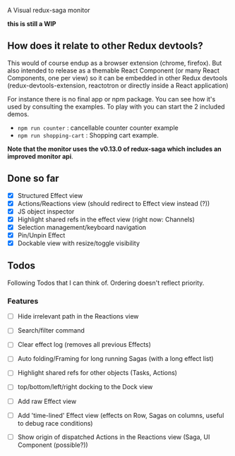 
A Visual redux-saga monitor

**this is still a WIP**

## How does it relate to other Redux devtools?

This would of course endup as a browser extension (chrome, firefox). But also intended to release as a themable React Component 
(or many React Components, one per view) so it can be embedded in other Redux devtools (redux-devtools-extension, reactotron or directly inside a React application)

For instance there is no final app or npm package. You can see how it's used by consulting the examples. To play with you can start the
2 included demos.

- `npm run counter` : cancellable counter counter example
- `npm run shopping-cart`   : Shopping cart example.


**Note that the monitor uses the v0.13.0 of redux-saga which includes an improved
monitor api**. 

## Done so far

- [x] Structured Effect view
- [x] Actions/Reactions view (should redirect to Effect view instead (?))
- [x] JS object inspector
- [x] Highlight shared refs in the effect view (right now: Channels)
- [x] Selection management/keyboard navigation
- [x] Pin/Unpin Effect
- [x] Dockable view with resize/toggle visibility

## Todos

Following Todos that I can think of. Ordering doesn't reflect priority.

### Features

- [ ] Hide irrelevant path in the Reactions view
- [ ] Search/filter command
- [ ] Clear effect log (removes all previous Effects)
- [ ] Auto folding/Framing for long running Sagas (with a long effect list)
- [ ] Highlight shared refs for other objects (Tasks, Actions)
- [ ] top/bottom/left/right docking to the Dock view
- [ ] Add raw Effect view
- [ ] Add 'time-lined' Effect view (effects on Row, Sagas on columns, useful to debug race conditions)
- [ ] Show origin of dispatched Actions in the Reactions view (Saga, UI Component (possible?))

